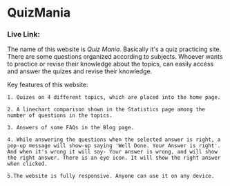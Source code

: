 # QuizMania

### Live Link: 

The name of this website is _Quiz Mania_. Basically it's a quiz practicing site. There are some questions organized according to subjects. Whoever wants to practice or revise their knowledge about the topics, can easily access and 
answer the quizes and revise their knowledge.

Key features of this website:

    1. Quizes on 4 different topics, which are placed into the home page.

    2. A linechart comparison shown in the Statistics page among the number of questions in the topics.

    3. Answers of some FAQs in the Blog page.

    4. While answering the questions when the selected answer is right, a pop-up message will show-up saying 'Well Done. Your Answer is right'. And when it's wrong it will say- Your answer is wrong, and will show the right answer. There is an eye icon. It will show the right answer when clicked.

    5.The website is fully responsive. Anyone can use it on any device.